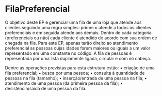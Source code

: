 # FilaPreferencial


O objetivo deste EP é gerenciar uma fila de uma loja que atende aos clientes seguindo uma regra simples: primeiro
atende a todos os clientes preferenciais e em seguida atende aos demais. Dentro de cada categoria (preferenciais ou
não) cada cliente é atendido de acordo com sua ordem de chegada na fila. Para este EP, apenas terão direito ao
atendimento preferencial as pessoas cujas idades forem maiores ou iguais a um valor representado em uma
constante no código. A fila de pessoas é representada por uma lista duplamente ligada, circular e com nó cabeça.


Dentre as operações previstas para esta estrutura estão: 
• criação de uma fila preferencial; 
• busca por uma pessoa; 
• consulta à quantidade de pessoas na fila (tamanho); 
• inserção/entrada de uma pessoa na fila; 
• atendimento de uma pessoa (da primeira pessoa da fila); 
• desistência/saída de uma pessoa da fila.
